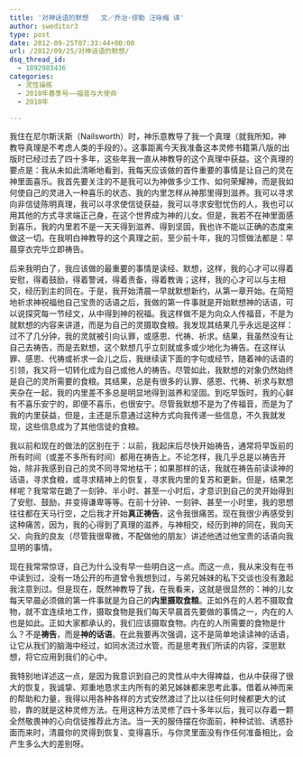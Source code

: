 ```yaml
---
title: '对神话语的默想   文／乔治·缪勒 汪咏梅 译'
author: sweditor3
type: post
date: 2012-09-25T07:33:44+00:00
url: /2012/09/25/对神话语的默想/
dsq_thread_id:
  - 1892983436
categories:
  - 灵性操练
  - 2010年春季号——福音与大使命
  - 2010年

---
```

我住在尼尔斯沃斯（Nailsworth）时，神乐意教导了我一个真理（就我所知，神教导真理是不考虑人类的手段的）。这事距离今天我准备这本灵修书籍第八版的出版时已经过去了四十多年，这些年我一直从神教导的这个真理中获益。这个真理的要点是：我从未如此清晰地看到，我每天应该做的首件重要的事情是让自己的灵在神里面喜乐。我首先要关注的不是我可以为神做多少工作、如何荣耀神，而是我如何使自己的灵进入一种喜乐的状态、我的内里怎样从神那里得到滋养。我可以寻求向非信徒陈明真理，我可以寻求使信徒获益，我可以寻求安慰忧伤的人，我也可以用其他的方式寻求端正己身，在这个世界成为神的儿女。但是，我若不在神里面感到喜乐，我的内里若不是一天天得到滋养、得到坚固，我也许不能以正确的态度来做这一切。在我明白神教导的这个真理之前，至少前十年，我的习惯做法都是：早晨穿衣完毕立即祷告。
  
后来我明白了，我应该做的最重要的事情是读经、默想，这样，我的心才可以得着安慰，得着鼓励，得着警诫，得着责备，得着教诲；这样，我的心才可以与主相交，经历到主的同在。于是，我开始清晨一早就默想新约，从第一章开始。在简短地祈求神祝福他自己宝贵的话语之后，我做的第一件事就是开始默想神的话语，可以说探究每一节经文，从中得到神的祝福。我这样做不是为向众人传福音，不是为就默想的内容来讲道，而是为自己的灵摄取食粮。我发现其结果几乎永远是这样：过不了几分钟，我的灵就被引向认罪，或感恩、代祷、祈求。结果，我虽然没有让自己去祷告，而是去默想，这个默想几乎立刻就或多或少地化为祷告。在这样认罪、感恩、代祷或祈求一会儿之后，我继续读下面的字句或经节，随着神的话语的引领，我又将一切转化成为自己或他人的祷告。尽管如此，我默想的对象仍然始终是自己的灵所需要的食粮。其结果，总是有很多的认罪、感恩、代祷、祈求与默想夹杂在一起，我的内里差不多总是明显地得到滋养和坚固。到吃早饭时，我的心鲜有不喜乐安宁的，即便不喜乐，也很安宁。尽管我默想不是为了传福音，而是为了我的内里获益，但是，主还是乐意通过这种方式向我传递一些信息，不久我就发现，这些信息成为了其他信徒的食粮。
  
我以前和现在的做法的区别在于：以前，我起床后尽快开始祷告，通常将早饭前的所有时间（或差不多所有时间）都用在祷告上。不论怎样，我几乎总是以祷告开始，除非我感到自己的灵不同寻常地枯干；如果那样的话，我就在祷告前读读神的话语，寻求食粮，或寻求精神上的恢复，寻求我内里的复苏和更新。但是，结果怎样呢？我常常在跪了一刻钟、半小时、甚至一小时后，才意识到自己的灵开始得到了安慰、鼓励，并变得谦卑等等。在前十分钟、一刻钟、甚至一小时里，我的思想往往都在天马行空，之后我才开始**真正祷告**，这令我很痛苦。现在我很少再感受到这种痛苦，因为，我的心得到了真理的滋养，与神相交，经历到神的同在，我向天父、向我的良友（尽管我很卑微，不配做他的朋友）讲述他透过他宝贵的话语向我显明的事情。
  
现在我常常惊讶，自己为什么没有早一些明白这一点。而这一点，我从来没有在书中读到过，没有一场公开的布道曾令我想到过，与弟兄姊妹的私下交谈也没有激起我注意到过。但是现在，既然神教导了我，在我看来，这就是很显然的：神的儿女每天早晨必须做的第一件事就是为自己的**内里摄取食粮**。正如外在的人若不摄取食物，就不宜连续地工作，摄取食物是我们每天早晨首先要做的事情之一，内在的人也是如此。正如大家都承认的，我们应该摄取食物。内在的人所需要的食物是什么？不是**祷告**，而是**神的话语**。在此我要再次强调，这不是简单地读读神的话语，让它从我们的脑海中经过，如同水流过水管，而是思考我们所读的内容，深思默想，将它应用到我们的心中。
  
我特别地详述这一点，是因为我意识到自己的灵性从中大得裨益，也从中获得了很大的恢复，我诚挚、郑重地恳求主内所有的弟兄姊妹都来思考此事。借着从神而来的帮助和力量，我得以用各种各样的方式安然渡过了比以往任何时候都更大的试验，靠的就是这种灵修方法。在用这种方法灵修了四十多年以后，我可以存着一颗全然敬畏神的心向信徒推荐此方法。当一天的服侍摆在你面前，种种试验、诱惑扑面而来时，清晨你的灵得到恢复、变得喜乐，与你灵里面没有作任何准备相比，会产生多么大的差别呀。